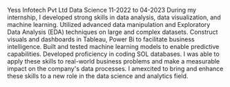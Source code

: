 Yess Infotech Pvt Ltd
Data Science
11-2022 to 04-2023
During my internship, I developed strong skills in data analysis, data visualization, and machine learning. Utilized advanced data manipulation and Exploratory Data Analysis (EDA) techniques on large and complex datasets. Construct visuals and dashboards in Tableau, Power Bi to facilitate business intelligence. Built and tested machine learning models to enable predictive capabilities. Developed proficiency in coding SOL databases. I was able to apply these skills to real-world business problems and make a measurable impact on the company's data processes. I amexcited to bring and enhance these skills to a new role in the data science and analytics field.
 

 
    

